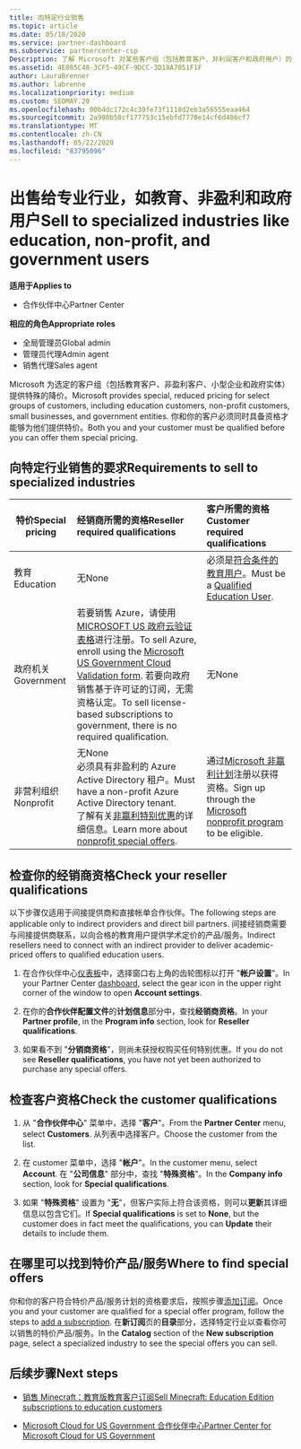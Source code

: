 ```yaml
---
title: 向特定行业销售
ms.topic: article
ms.date: 05/18/2020
ms.service: partner-dashboard
ms.subservice: partnercenter-csp
Description: 了解 Microsoft 对某些客户组（包括教育客户、非利润客户和政府用户）的特殊定价的定价。
ms.assetid: 4E085C48-3CF5-49CF-9DCC-3D18A7051F1F
author: LauraBrenner
ms.author: labrenne
ms.localizationpriority: medium
ms.custom: SEOMAY.20
ms.openlocfilehash: 00b4dc172c4c39fe73f1118d2eb3a56555eaa464
ms.sourcegitcommit: 2a980b50cf177753c15ebfd7770e14cf6d486cf7
ms.translationtype: MT
ms.contentlocale: zh-CN
ms.lasthandoff: 05/22/2020
ms.locfileid: "83795096"
---
```

# <a name="sell-to-specialized-industries-like-education-non-profit-and-government-users"></a><span data-ttu-id="d48cd-103">出售给专业行业，如教育、非盈利和政府用户</span><span class="sxs-lookup"><span data-stu-id="d48cd-103">Sell to specialized industries like education, non-profit, and government users</span></span>

<span data-ttu-id="d48cd-104">**适用于**</span><span class="sxs-lookup"><span data-stu-id="d48cd-104">**Applies to**</span></span>

- <span data-ttu-id="d48cd-105">合作伙伴中心</span><span class="sxs-lookup"><span data-stu-id="d48cd-105">Partner Center</span></span>

<span data-ttu-id="d48cd-106">**相应的角色**</span><span class="sxs-lookup"><span data-stu-id="d48cd-106">**Appropriate roles**</span></span>

- <span data-ttu-id="d48cd-107">全局管理员</span><span class="sxs-lookup"><span data-stu-id="d48cd-107">Global admin</span></span>
- <span data-ttu-id="d48cd-108">管理员代理</span><span class="sxs-lookup"><span data-stu-id="d48cd-108">Admin agent</span></span>
- <span data-ttu-id="d48cd-109">销售代理</span><span class="sxs-lookup"><span data-stu-id="d48cd-109">Sales agent</span></span>

<span data-ttu-id="d48cd-110">Microsoft 为选定的客户组（包括教育客户、非盈利客户、小型企业和政府实体）提供特殊的降价。</span><span class="sxs-lookup"><span data-stu-id="d48cd-110">Microsoft provides special, reduced pricing for select groups of customers, including education customers, non-profit customers, small businesses, and government entities.</span></span> <span data-ttu-id="d48cd-111">你和你的客户必须同时具备资格才能够为他们提供特价。</span><span class="sxs-lookup"><span data-stu-id="d48cd-111">Both you and your customer must be qualified before you can offer them special pricing.</span></span> 

## <a name="requirements-to-sell-to-specialized-industries"></a><span data-ttu-id="d48cd-112">向特定行业销售的要求</span><span class="sxs-lookup"><span data-stu-id="d48cd-112">Requirements to sell to specialized industries</span></span>

|<span data-ttu-id="d48cd-113">**特价**</span><span class="sxs-lookup"><span data-stu-id="d48cd-113">**Special pricing**</span></span>   |<span data-ttu-id="d48cd-114">**经销商所需的资格**</span><span class="sxs-lookup"><span data-stu-id="d48cd-114">**Reseller required qualifications**</span></span>   |<span data-ttu-id="d48cd-115">**客户所需的资格**</span><span class="sxs-lookup"><span data-stu-id="d48cd-115">**Customer required qualifications**</span></span>   |
|----------------------------|:---------------------------------|:------------------------------------------|
|<span data-ttu-id="d48cd-116">教育</span><span class="sxs-lookup"><span data-stu-id="d48cd-116">Education</span></span>   |<span data-ttu-id="d48cd-117">无</span><span class="sxs-lookup"><span data-stu-id="d48cd-117">None</span></span>   | <span data-ttu-id="d48cd-118">必须是[符合条件的教育用户](https://www.microsoftvolumelicensing.com/DocumentSearch.aspx?Mode=3&DocumentTypeId=7)。</span><span class="sxs-lookup"><span data-stu-id="d48cd-118">Must be a [Qualified Education User](https://www.microsoftvolumelicensing.com/DocumentSearch.aspx?Mode=3&DocumentTypeId=7).</span></span>   |
|<span data-ttu-id="d48cd-119">政府机关</span><span class="sxs-lookup"><span data-stu-id="d48cd-119">Government</span></span>   |<span data-ttu-id="d48cd-120">若要销售 Azure，请使用[MICROSOFT US 政府云验证表格](https://azuregov.microsoft.com/csp)进行注册。</span><span class="sxs-lookup"><span data-stu-id="d48cd-120">To sell Azure, enroll using the [Microsoft US Government Cloud Validation form](https://azuregov.microsoft.com/csp).</span></span> <span data-ttu-id="d48cd-121">若要向政府销售基于许可证的订阅，无需资格认定。</span><span class="sxs-lookup"><span data-stu-id="d48cd-121">To sell license-based subscriptions to government, there is no required qualification.</span></span>|   <span data-ttu-id="d48cd-122">无</span><span class="sxs-lookup"><span data-stu-id="d48cd-122">None</span></span>|
|<span data-ttu-id="d48cd-123">非营利组织</span><span class="sxs-lookup"><span data-stu-id="d48cd-123">Nonprofit</span></span>  |<span data-ttu-id="d48cd-124">无</span><span class="sxs-lookup"><span data-stu-id="d48cd-124">None</span></span><br/> <span data-ttu-id="d48cd-125">必须具有非盈利的 Azure Active Directory 租户。</span><span class="sxs-lookup"><span data-stu-id="d48cd-125">Must have a non-profit Azure Active Directory tenant.</span></span><br/> <span data-ttu-id="d48cd-126">了解有关[非赢利特别优惠](https://assetsprod.microsoft.com/mpn/nonprofit-skus-in-csp-faq.pdf)的详细信息。</span><span class="sxs-lookup"><span data-stu-id="d48cd-126">Learn more about [nonprofit special offers](https://assetsprod.microsoft.com/mpn/nonprofit-skus-in-csp-faq.pdf).</span></span>   |<span data-ttu-id="d48cd-127">通过[Microsoft 非赢利计划](https://nonprofit.microsoft.com/#/register)注册以获得资格。</span><span class="sxs-lookup"><span data-stu-id="d48cd-127">Sign up through the [Microsoft nonprofit program](https://nonprofit.microsoft.com/#/register) to be eligible.</span></span>   |

## <a name="check-your-reseller-qualifications"></a><span data-ttu-id="d48cd-128">检查你的经销商资格</span><span class="sxs-lookup"><span data-stu-id="d48cd-128">Check your reseller qualifications</span></span>

<span data-ttu-id="d48cd-129">以下步骤仅适用于间接提供商和直接帐单合作伙伴。</span><span class="sxs-lookup"><span data-stu-id="d48cd-129">The following steps are applicable only to indirect providers and direct bill partners.</span></span> <span data-ttu-id="d48cd-130">间接经销商需要与间接提供商联系，以向合格的教育用户提供学术定价的产品/服务。</span><span class="sxs-lookup"><span data-stu-id="d48cd-130">Indirect resellers need to connect with an indirect provider to deliver academic-priced offers to qualified education users.</span></span>

1. <span data-ttu-id="d48cd-131">在合作伙伴中心[仪表板](https://partner.microsoft.com/dashboard)中，选择窗口右上角的齿轮图标以打开 "**帐户设置**"。</span><span class="sxs-lookup"><span data-stu-id="d48cd-131">In your Partner Center [dashboard](https://partner.microsoft.com/dashboard), select the gear icon in the upper right corner of the window to open **Account settings**.</span></span>

2. <span data-ttu-id="d48cd-132">在你的**合作伙伴配置文件**的**计划信息**部分中，查找**经销商资格**。</span><span class="sxs-lookup"><span data-stu-id="d48cd-132">In your **Partner profile**, in the **Program info** section, look for **Reseller qualifications**.</span></span>

3. <span data-ttu-id="d48cd-133">如果看不到 "**分销商资格**"，则尚未获授权购买任何特别优惠。</span><span class="sxs-lookup"><span data-stu-id="d48cd-133">If you do not see **Reseller qualifications**, you have not yet been authorized to purchase any special offers.</span></span>

## <a name="check-the-customer-qualifications"></a><span data-ttu-id="d48cd-134">检查客户资格</span><span class="sxs-lookup"><span data-stu-id="d48cd-134">Check the customer qualifications</span></span>

1. <span data-ttu-id="d48cd-135">从 "**合作伙伴中心**" 菜单中，选择 "**客户**"。</span><span class="sxs-lookup"><span data-stu-id="d48cd-135">From the **Partner Center** menu, select **Customers**.</span></span> <span data-ttu-id="d48cd-136">从列表中选择客户。</span><span class="sxs-lookup"><span data-stu-id="d48cd-136">Choose the customer from the list.</span></span>

2. <span data-ttu-id="d48cd-137">在 customer 菜单中，选择 "**帐户**"。</span><span class="sxs-lookup"><span data-stu-id="d48cd-137">In the customer menu, select **Account**.</span></span> <span data-ttu-id="d48cd-138">在 "**公司信息**" 部分中，查找 "**特殊资格**"。</span><span class="sxs-lookup"><span data-stu-id="d48cd-138">In the **Company info** section, look for **Special qualifications**.</span></span>

3. <span data-ttu-id="d48cd-139">如果 "**特殊资格**" 设置为 "**无**"，但客户实际上符合该资格，则可以**更新**其详细信息以包含它们。</span><span class="sxs-lookup"><span data-stu-id="d48cd-139">If **Special qualifications** is set to **None**, but the customer does in fact meet the qualifications, you can **Update** their details to include them.</span></span>

## <a name="where-to-find-special-offers"></a><span data-ttu-id="d48cd-140">在哪里可以找到特价产品/服务</span><span class="sxs-lookup"><span data-stu-id="d48cd-140">Where to find special offers</span></span>

<span data-ttu-id="d48cd-141">你和你的客户符合特价产品/服务计划的资格要求后，按照步骤[添加订阅](create-a-new-subscription.md)。</span><span class="sxs-lookup"><span data-stu-id="d48cd-141">Once you and your customer are qualified for a special offer program, follow the steps to [add a subscription](create-a-new-subscription.md).</span></span> <span data-ttu-id="d48cd-142">在**新订阅**页的**目录**部分，选择特定行业以查看你可以销售的特价产品/服务。</span><span class="sxs-lookup"><span data-stu-id="d48cd-142">In the **Catalog** section of the **New subscription** page, select a specialized industry to see the special offers you can sell.</span></span>

## <a name="next-steps"></a><span data-ttu-id="d48cd-143">后续步骤</span><span class="sxs-lookup"><span data-stu-id="d48cd-143">Next steps</span></span>

- [<span data-ttu-id="d48cd-144">销售 Minecraft：教育版教育客户订阅</span><span class="sxs-lookup"><span data-stu-id="d48cd-144">Sell Minecraft: Education Edition subscriptions to education customers</span></span>](minecraft-subscriptions.md)

- [<span data-ttu-id="d48cd-145">Microsoft Cloud for US Government 合作伙伴中心</span><span class="sxs-lookup"><span data-stu-id="d48cd-145">Partner Center for Microsoft Cloud for US Government</span></span>](partner-center-for-microsoft-us-govt-cloud.md)
